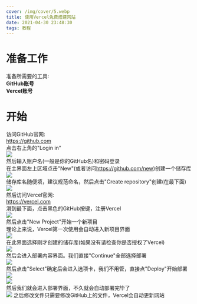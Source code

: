 ```yaml
---
cover: /img/cover/5.webp
title: 使用Vercel免费搭建网站
date: 2021-04-30 23:48:30
tags: 教程
---
```

<h1>准备工作</h1>
<p>准备所需要的工具:<br />
<b>GitHub账号<br />
Vercel账号</b></p>
<h1>开始</h1>
<p>访问GitHub官网:<br />
<a href="//github.com">https://github.com</a><br />
点击右上角的"Login&nbsp;in"<br />
<img src="https://z3.ax1x.com/2021/05/08/gGvlYq.png" /><br />
然后输入账户名(一般是你的GitHub名)和密码登录<br />
在主界面左上区域点击"New"(或者访问<a href="//github.com/new">https://github.com/new</a>)创建一个储存库<br />
<img src="https://z3.ax1x.com/2021/05/08/gGvKTs.png" /><br />
储存库名随便填，建议规范命名，然后点击"Create repository"创建(在最下面)<br />
<img src="https://z3.ax1x.com/2021/05/08/gGvESf.png" /><br />
然后访问Vercel官网:<br />
<a href="//vercel.com">https://vercel.com</a><br />
滑到最下面，点击黑色的GitHub按键，注册Vercel<br />
<img src="https://z3.ax1x.com/2021/05/08/gGvZ6S.png"><br />
然后点击"New Project"开始一个新项目<br />
理论上来说，Vercel第一次使用会自动进入新项目界面<br />
<img src="https://z3.ax1x.com/2021/05/08/gGvkfP.png" /><br />
在此界面选择刚才创建的储存库(如果没有请检查你是否授权了Vercel)<br />
<img src="https://z3.ax1x.com/2021/05/08/gGvFYt.png" /><br />
然后会进入部署内容界面。我们直接"Continue"全部选择部署<br />
<img src="https://z3.ax1x.com/2021/05/08/gGveOg.png" /><br />
然后点击"Select"确定后会进入选项卡，我们不用管，直接点"Deploy"开始部署<br />
<img src="https://z3.ax1x.com/2021/05/08/gGvVl8.png" /><br />
<img src="https://z3.ax1x.com/2021/05/08/gGvuwj.png" /><br />
然后我们就会进入部署界面，不久就会自动部署完毕了<br />
<img src="https://z3.ax1x.com/2021/05/08/gGvnmQ.png" />
之后修改文件只需要修改GitHub上的文件，Vercel会自动更新网站</p>
